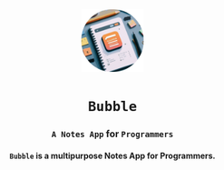 <div align="center">

<img src="https://github.com/aahan0511/Bubble/blob/main/assets/icon/circle.png" alt="assets/icon/circle.png" width=110>

# `Bubble`

### `A Notes App` for `Programmers`
#### `Bubble` is a **multipurpose** Notes App for **Programmers**.

</div>